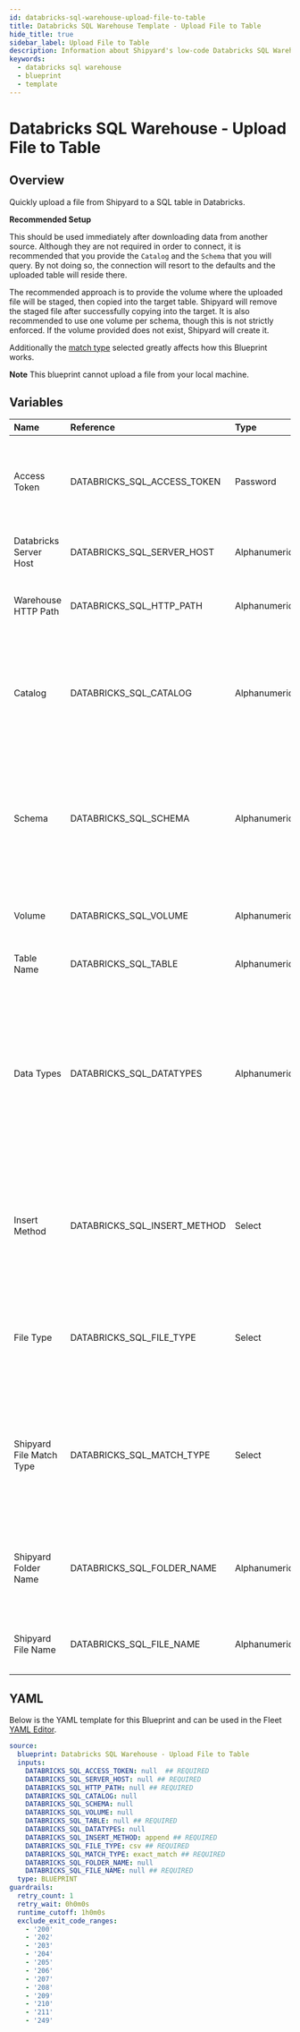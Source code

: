 ```yaml
---
id: databricks-sql-warehouse-upload-file-to-table
title: Databricks SQL Warehouse Template - Upload File to Table
hide_title: true
sidebar_label: Upload File to Table
description: Information about Shipyard's low-code Databricks SQL Warehouse Upload File to Table blueprint. Quickly upload a file from Shipyard to a SQL table in Databricks
keywords:
  - databricks sql warehouse
  - blueprint
  - template
---
```


# Databricks SQL Warehouse - Upload File to Table

## Overview

Quickly upload a file from Shipyard to a SQL table in Databricks. 

__Recommended Setup__

This should be used immediately after downloading data from another source.
Although they are not required in order to connect, it is recommended that you provide the `Catalog` and the `Schema` that you will query. By not doing so, the connection will resort to the defaults and the uploaded table will reside there. 

The recommended approach is to provide the volume where the uploaded file will be staged, then copied into the target table. Shipyard will remove the staged file after successfully copying into the target. It is also recommended to use one volume per schema, though this is not strictly enforced. If the volume provided does not exist, Shipyard will create it. 

Additionally the [match type](https://www.shipyardapp.com/docs/reference/blueprint-library/match-type/) selected greatly affects how this Blueprint works.

**Note**
This blueprint cannot upload a file from your local machine.

## Variables

| Name | Reference | Type | Required | Default | Options | Description             |
|:-----|:----------|:-----|:---------|:--------|:--------|:------------------------|
| Access Token | DATABRICKS_SQL_ACCESS_TOKEN | Password | :white_check_mark: | - | - | The access token generated in Databricks for programatic access |
| Databricks Server Host | DATABRICKS_SQL_SERVER_HOST | Alphanumeric | :white_check_mark: | - | - | The URL address of the SQL warehouse |
| Warehouse HTTP Path | DATABRICKS_SQL_HTTP_PATH | Alphanumeric | :white_check_mark: | - | - | The extended path for the SQL warehouse |
| Catalog | DATABRICKS_SQL_CATALOG | Alphanumeric | :heavy_minus_sign: | - | - | The optional catalog to connect to. If none is provided, this will default to Hive Metastore |
| Schema | DATABRICKS_SQL_SCHEMA | Alphanumeric | :heavy_minus_sign: | - | - | The optional schema to connect to. If none is provided, the blueprint will connect to the `default` schema |
| Volume | DATABRICKS_SQL_VOLUME | Alphanumeric | :heavy_minus_sign: | - | - | The name of the volume to stage the file |
| Table Name | DATABRICKS_SQL_TABLE | Alphanumeric | :white_check_mark: | - | - | The table in Databricks to write to |
| Data Types | DATABRICKS_SQL_DATATYPES | Alphanumeric | :heavy_minus_sign: | - | - | The optional Spark datatypes to use in Databricks. These should be in JSON format, and if none are provided then the datatypes will be inferred. |
| Insert Method | DATABRICKS_SQL_INSERT_METHOD | Select | :white_check_mark: | `append` | Append: `append`<br></br><br></br>Create or Replace: `replace`<br></br><br></br> | This decides whether to append to an existing table or overwrite an exiting table. |
| File Type | DATABRICKS_SQL_FILE_TYPE | Select | :white_check_mark: | `csv` | CSV: `csv`<br></br><br></br>Parquet: `parquet`<br></br><br></br> | The file type to load |
| Shipyard File Match Type | DATABRICKS_SQL_MATCH_TYPE | Select | :white_check_mark: | `exact_match` | Exact Match: `exact_match`<br></br><br></br>Glob Match: `glob_match`<br></br><br></br> | Determines if the text in "Shipyard File Name" will look for one file with exact match, or multiple files using regex. |
| Shipyard Folder Name | DATABRICKS_SQL_FOLDER_NAME | Alphanumeric | :heavy_minus_sign: | - | - | The optional name of the folder where the file in Shipyard is located |
| Shipyard File Name | DATABRICKS_SQL_FILE_NAME | Alphanumeric | :white_check_mark: | - | - | The name of the file in Shipyard to load to Databricks |




## YAML

Below is the YAML template for this Blueprint and can be used in the
Fleet [YAML Editor](../../reference/fleets/yaml-editor.md).

```yaml
source:
  blueprint: Databricks SQL Warehouse - Upload File to Table
  inputs:
    DATABRICKS_SQL_ACCESS_TOKEN: null  ## REQUIRED
    DATABRICKS_SQL_SERVER_HOST: null ## REQUIRED
    DATABRICKS_SQL_HTTP_PATH: null ## REQUIRED
    DATABRICKS_SQL_CATALOG: null
    DATABRICKS_SQL_SCHEMA: null
    DATABRICKS_SQL_VOLUME: null
    DATABRICKS_SQL_TABLE: null ## REQUIRED
    DATABRICKS_SQL_DATATYPES: null
    DATABRICKS_SQL_INSERT_METHOD: append ## REQUIRED
    DATABRICKS_SQL_FILE_TYPE: csv ## REQUIRED
    DATABRICKS_SQL_MATCH_TYPE: exact_match ## REQUIRED
    DATABRICKS_SQL_FOLDER_NAME: null
    DATABRICKS_SQL_FILE_NAME: null ## REQUIRED
  type: BLUEPRINT
guardrails:
  retry_count: 1
  retry_wait: 0h0m0s
  runtime_cutoff: 1h0m0s
  exclude_exit_code_ranges:
    - '200'
    - '202'
    - '203'
    - '204'
    - '205'
    - '206'
    - '207'
    - '208'
    - '209'
    - '210'
    - '211'
    - '249'
 ```


